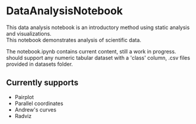 # DataAnalysisNotebook

This data analysis notebook is an introductory method using static analysis and visualizations.  
This notebook demonstrates analysis of scientific data.  

The notebook.ipynb contains current content, still a work in progress.  
should support any numeric tabular dataset with a 'class' column, .csv files provided in datasets folder.

## Currently supports

- Pairplot
- Parallel coordinates
- Andrew's curves
- Radviz
